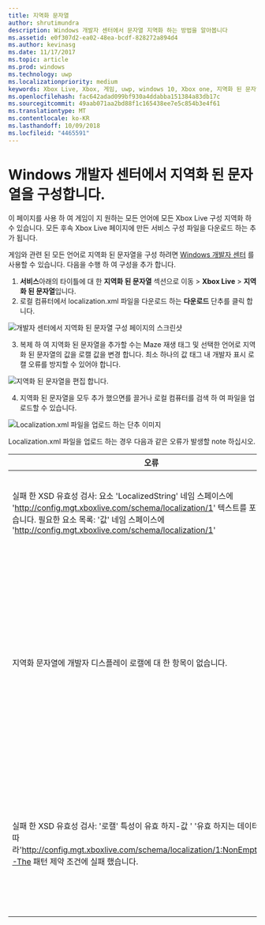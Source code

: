 ```yaml
---
title: 지역화 문자열
author: shrutimundra
description: Windows 개발자 센터에서 문자열 지역화 하는 방법을 알아봅니다
ms.assetid: e0f307d2-ea02-48ea-bcdf-828272a894d4
ms.author: kevinasg
ms.date: 11/17/2017
ms.topic: article
ms.prod: windows
ms.technology: uwp
ms.localizationpriority: medium
keywords: Xbox Live, Xbox, 게임, uwp, windows 10, Xbox one, 지역화 된 문자열, Windows 개발자 센터
ms.openlocfilehash: fac642adad099bf930a4ddabba151384a83db17c
ms.sourcegitcommit: 49aab071aa2bd88f1c165438ee7e5c854b3e4f61
ms.translationtype: MT
ms.contentlocale: ko-KR
ms.lasthandoff: 10/09/2018
ms.locfileid: "4465591"
---
```

# <a name="configuring-localized-strings-on-windows-dev-center"></a>Windows 개발자 센터에서 지역화 된 문자열을 구성합니다.

이 페이지를 사용 하 여 게임이 지 원하는 모든 언어에 모든 Xbox Live 구성 지역화 하 수 있습니다. 모든 후속 Xbox Live 페이지에 만든 서비스 구성 파일을 다운로드 하는 추가 됩니다.

게임와 관련 된 모든 언어로 지역화 된 문자열을 구성 하려면 [Windows 개발자 센터](https://developer.microsoft.com/dashboard) 를 사용할 수 있습니다. 다음을 수행 하 여 구성을 추가 합니다.

1. **서비스**아래의 타이틀에 대 한 **지역화 된 문자열** 섹션으로 이동 > **Xbox Live** > **지역화 된 문자열**입니다.
2. 로컬 컴퓨터에서 localization.xml 파일을 다운로드 하는 **다운로드** 단추를 클릭 합니다.

![개발자 센터에서 지역화 된 문자열 구성 페이지의 스크린샷](../../images/dev-center/localized-strings/localized-strings-1.png)

3. 복제 하 여 지역화 된 문자열을 추가할 수는 <Value locale="en-US">Maze 재생</Value> 태그 및 선택한 언어로 지역화 된 문자열의 값을 로캘 값을 변경 합니다. 최소 하나의 값 태그 내 개발자 표시 로캘 오류를 방지할 수 있어야 합니다.

![지역화 된 문자열을 편집 합니다.](../../images/dev-center/localized-strings/localized-strings.gif)

4. 지역화 된 문자열을 모두 추가 했으면를 끌거나 로컬 컴퓨터를 검색 하 여 파일을 업로드할 수 있습니다.

![Localization.xml 파일을 업로드 하는 단추 이미지](../../images/dev-center/localized-strings/localized-strings-2.png)

Localization.xml 파일을 업로드 하는 경우 다음과 같은 오류가 발생할 note 하십시오.

| 오류 | 이유 |
|---------------------------|-------------|
| 실패 한 XSD 유효성 검사: 요소 'LocalizedString' 네임 스페이스에 'http://config.mgt.xboxlive.com/schema/localization/1' 텍스트를 포함할 수 없습니다. 필요한 요소 목록: '값' 네임 스페이스에 'http://config.mgt.xboxlive.com/schema/localization/1' | XML 문서는 잘못 된 형식의 때 발생 |
| 지역화 문자열에 개발자 디스플레이 로캘에 대 한 항목이 없습니다. | 지역화 된 문자열 해당 로캘 개발자 디스플레이 로캘와 일치 하지 않는 항목 없을 때 발생 |
| 실패 한 XSD 유효성 검사: '로캘' 특성이 유효 하지-값 ' '유효 하지는 데이터 형식에 따라'http://config.mgt.xboxlive.com/schema/localization/1:NonEmptyString'-The 패턴 제약 조건에 실패 했습니다. | 지역화 된 문자열에 로캘 값이 없습니다. 때 발생 합니다 <Value> 태그|